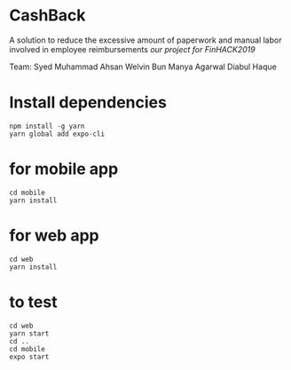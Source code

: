 # CashBack
A solution to reduce the excessive amount of paperwork and manual labor involved in employee reimbursements
*our project for FinHACK2019*

Team:
Syed Muhammad Ahsan
Welvin Bun
Manya Agarwal
Diabul Haque

# Install dependencies
```
npm install -g yarn
yarn global add expo-cli
```

# for mobile app
```
cd mobile 
yarn install
```

# for web app
```
cd web
yarn install
```

# to test
```
cd web
yarn start
cd ..
cd mobile
expo start
```
